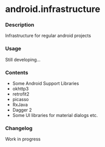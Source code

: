 # android.infrastructure

### Description

Infrastructure for regular android projects

### Usage

Still developing...

### Contents

* Some Android Support Libraries
* okhttp3
* retrofit2
* picasso
* RxJava
* Dagger 2
* Some UI libraries for material dialogs etc.

### Changelog 

Work in progress
